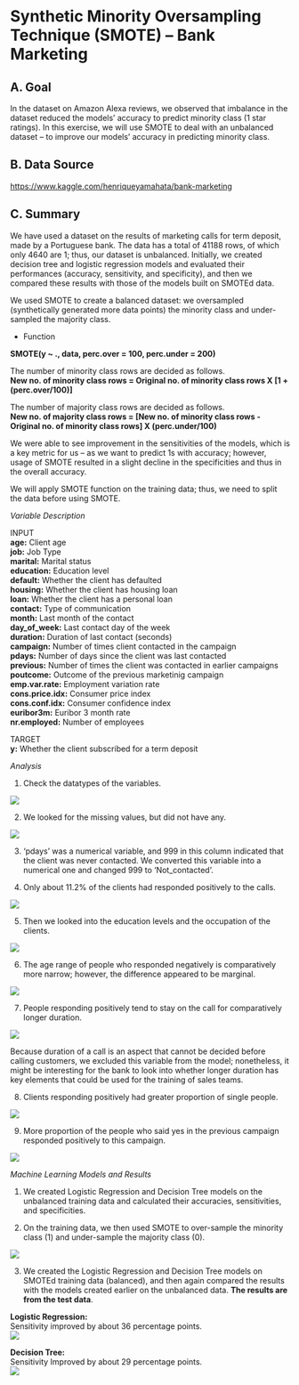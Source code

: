 # Synthetic Minority Oversampling Technique (SMOTE) – Bank Marketing

## A. Goal  
In the dataset on Amazon Alexa reviews, we observed that imbalance in the dataset reduced the models’ accuracy to predict minority class (1 star ratings). In this exercise, we will use SMOTE to deal with an unbalanced dataset – to improve our models’ accuracy in predicting minority class.

## B. Data Source  
https://www.kaggle.com/henriqueyamahata/bank-marketing

## C. Summary  
We have used a dataset on the results of marketing calls for term deposit, made by a Portuguese bank. The data has a total of 41188 rows, of which only 4640 are 1; thus, our dataset is unbalanced. Initially, we created decision tree and logistic regression models and evaluated their performances (accuracy, sensitivity, and specificity), and then we compared these results with those of the models built on SMOTEd data.  

We used SMOTE to create a balanced dataset: we oversampled (synthetically generated more data points) the minority class and under-sampled the majority class.

- Function

**SMOTE(y ~ ., data, perc.over = 100, perc.under = 200)**  
  
The number of minority class rows are decided as follows.  
**New no. of minority class rows = Original no. of minority class rows X [1 + (perc.over/100)]**
  
The number of majority class rows are decided as follows.  
**New no. of majority class rows = [New no. of minority class rows - Original no. of minority class rows] X (perc.under/100)**  
  
We were able to see improvement in the sensitivities of the models, which is a key metric for us – as we want to predict 1s with accuracy; however, usage of SMOTE resulted in a slight decline in the specificities and thus in the overall accuracy.  
  
We will apply SMOTE function on the training data; thus, we need to split the data before using SMOTE.  

_Variable Description_

INPUT  
**age:** Client age  
**job:** Job Type  
**marital:** Marital status  
**education:** Education level  
**default:** Whether the client has defaulted  
**housing:** Whether the client has housing loan  
**loan:** Whether the client has a personal loan  
**contact:** Type of communication  
**month:** Last month of the contact  
**day_of_week:** Last contact day of the week  
**duration:** Duration of last contact (seconds)  
**campaign:** Number of times client contacted in the campaign  
**pdays:** Number of days since the client was last contacted  
**previous:** Number of times the client was contacted in earlier campaigns  
**poutcome:** Outcome of the previous marketinig campaign  
**emp.var.rate:** Employment variation rate  
**cons.price.idx:** Consumer price index  
**cons.conf.idx:** Consumer confidence index  
**euribor3m:** Euribor 3 month rate  
**nr.employed:** Number of employees 

TARGET  
**y:** Whether the client subscribed for a term deposit  

_Analysis_  

1. Check the datatypes of the variables.  

![](SMOTE_Images/DataTypes.png)

2. We looked for the missing values, but did not have any.  

![](SMOTE_Images/Missing_Values.png)

3. ‘pdays’ was a numerical variable, and 999 in this column indicated that the client was never contacted. We converted this variable into a numerical one and changed 999 to ‘Not_contacted’.  

4. Only about 11.2% of the clients had responded positively to the calls.  

![](SMOTE_Images/Client_Response.png)

5. Then we looked into the education levels and the occupation of the clients.  

![](SMOTE_Images/Education.png)

6. The age range of people who responded negatively is comparatively more narrow; however, the difference appeared to be marginal.  

![](SMOTE_Images/Age_Histogram.png)

7. People responding positively tend to stay on the call for comparatively longer duration.  

![](SMOTE_Images/Duration.png)

Because duration of a call is an aspect that cannot be decided before calling customers, we excluded this variable from the model; nonetheless, it might be interesting for the bank to look into whether longer duration has key elements that could be used for the training of sales teams.  

8. Clients responding positively had greater proportion of single people.  

![](SMOTE_Images/Marital_Status.png)

9. More proportion of the people who said yes in the previous campaign responded positively to this campaign.  

![](SMOTE_Images/Previous_Outcome.png)

_Machine Learning Models and Results_

1. We created Logistic Regression and Decision Tree models on the unbalanced training data and calculated their accuracies, sensitivities, and specificities.  

2. On the training data, we then used SMOTE to over-sample the minority class (1) and under-sample the majority class (0).  

![](SMOTE_Images/SMOTEd.png)  

3. We created the Logistic Regression and Decision Tree models on SMOTEd training data (balanced), and then again compared the results with the models created earlier on the unbalanced data. **The results are from the test data**.  

**Logistic Regression:**  
Sensitivity improved by about 36 percentage points.  
![](SMOTE_Images/LogisticRegression_Improvement.png)  

**Decision Tree:**  
Sensitivity Improved by about 29 percentage points.  
![](SMOTE_Images/DecisionTree_Improvement.png)

